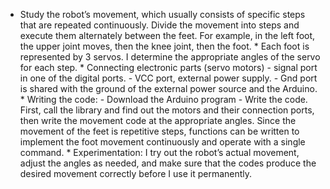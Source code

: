 * Study the robot’s movement, which usually consists of specific steps that are repeated continuously. Divide the movement into steps and execute them alternately between the feet. For example, in the left foot, the upper joint moves, then the knee joint, then the foot.                                                                                                                                                                        * Each foot is represented by 3 servos. I determine the appropriate angles of the servo for each step.                                                                                                                                                                                              * Connecting electronic parts (servo motors)                                                                                                      - signal port in one of the digital ports.                                                                                                        - VCC port, external power supply.                                                                                                                - Gnd port is shared with the ground of the external power source and the Arduino.                                                                                                                                                                                                                  * Writing the code:                                                                                                                               - Download the Arduino program                                                                                                                   - Write the code. First, call the library and find out the motors and their connection ports, then write the movement code at the appropriate angles. Since the movement of the feet is repetitive steps, functions can be written to implement the foot movement continuously and operate with a single command.                                                                                                                                                                                                                                                                                   * Experimentation: I try out the robot’s actual movement, adjust the angles as needed, and make sure that the codes produce the desired movement correctly before I use it permanently.
